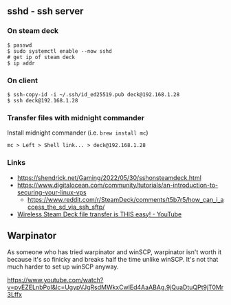 ## sshd - ssh server

### On steam deck

```shell
$ passwd
$ sudo systemctl enable --now sshd
# get ip of steam deck
$ ip addr
```

### On client

```shell
$ ssh-copy-id -i ~/.ssh/id_ed25519.pub deck@192.168.1.28
$ ssh deck@192.168.1.28
```

### Transfer files with midnight commander

Install midnight commander (i.e. `brew install mc`)

`mc > Left > Shell link... > deck@192.168.1.28`

### Links

- https://shendrick.net/Gaming/2022/05/30/sshonsteamdeck.html
- https://www.digitalocean.com/community/tutorials/an-introduction-to-securing-your-linux-vps
  - https://www.reddit.com/r/SteamDeck/comments/t5b7r5/how_can_i_access_the_sd_via_ssh_sftp/
- [Wireless Steam Deck file transfer is THIS easy! - YouTube](https://www.youtube.com/shorts/pvEZELnbPoI)

## Warpinator

As someone who has tried warpinator and winSCP, warpinator isn't worth it because it's so finicky and breaks half the time unlike winSCP. It's not that much harder to set up winSCP anyway.

https://www.youtube.com/watch?v=pvEZELnbPoI&lc=UgypVJgRsdMWkxCwlEd4AaABAg.9jQuaDtuQPt9jT0Mr3Lffx

